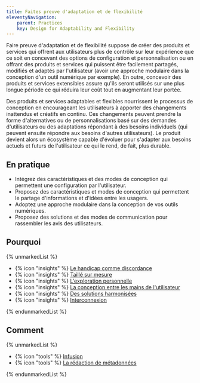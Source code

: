 ```yaml
---
title: Faites preuve d'adaptation et de flexibilité
eleventyNavigation:
    parent: Practices
    key: Design for Adaptability and Flexibility
---
```


Faire preuve d'adaptation et de flexibilité suppose de créer des produits et services qui offrent aux utilisateurs plus
de contrôle sur leur expérience que ce soit en concevant des options de configuration et personnalisation ou en offrant
des produits et services qui puissent être facilement partagés, modifiés et adaptés par l'utilisateur (avoir une
approche modulaire dans la conception d'un outil numérique par exemple). En outre, concevoir des produits et services
extensibles assure qu'ils seront utilisés sur une plus longue période ce qui réduira leur coût tout en augmentant leur
portée.

Des produits et services adaptables et flexibles nourrissent le processus de conception en encourageant les utilisateurs
à apporter des changements inattendus et créatifs en continu. Ces changements peuvent prendre la forme d'alternatives ou
de personnalisations basé sur des demandes d'utilisateurs ou des adaptations répondant à des besoins individuels (qui
peuvent ensuite répondre aux besoins d'autres utilisateurs). Le produit devient alors un écosystème capable d'évoluer
pour s'adapter aux besoins actuels et futurs de l'utilisateur ce qui le rend, de fait, plus durable.

## En pratique

* Intégrez des caractéristiques et des modes de conception qui permettent une configuration par l'utilisateur.
* Proposez des caractéristiques et modes de conception qui permettent le partage d'informations et d'idées entre les
  usagers.
* Adoptez une approche modulaire dans la conception de vos outils numériques.
* Proposez des solutions et des modes de communication pour rassembler les avis des utilisateurs.

## Pourquoi

{% unmarkedList %}

* {% icon "insights" %} [Le handicap comme discordance](../../perspectives/le-handicap-comme-discordance/)
* {% icon "insights" %} [Taillé sur mesure](../../perspectives/taille-sur-mesure/)
* {% icon "insights" %} [L'exploration personnelle](../../perspectives/lexploration-personnelle/)
* {% icon "insights" %} [La conception entre les mains de l'utilisateur](../../perspectives/la-conception-entre-les-mains-de-lutilisateur/)
* {% icon "insights" %} [Des solutions harmonisées](../../perspectives/des-solutions-harmonisees/)
* {% icon "insights" %} [Interconnexion](../../perspectives/interconnexion/)

{% endunmarkedList %}

## Comment

{% unmarkedList %}

* {% icon "tools" %} [Infusion](../../outils/infusion/)
* {% icon "tools" %} [La rédaction de métadonnées](../../outils/la-redaction-de-metadonnees/)

{% endunmarkedList %}
